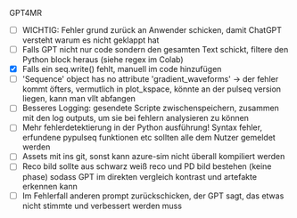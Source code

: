 GPT4MR

- [ ] WICHTIG: Fehler grund zurück an Anwender schicken, damit ChatGPT versteht warum es nicht geklappt hat
- [ ] Falls GPT nicht nur code sondern den gesamten Text schickt, filtere den Python block heraus (siehe regex im Colab)
- [x] Falls ein seq.write() fehlt, manuell im code hinzufügen
- [ ] 'Sequence' object has no attribute 'gradient_waveforms' -> der fehler kommt öfters, vermutlich in plot_kspace, könnte an der pulseq version liegen, kann man vllt abfangen
- [ ] Besseres Logging: gesendete Scripte zwischenspeichern, zusammen mit den log outputs, um sie bei fehlern analysieren zu können
- [ ] Mehr fehlerdetektierung in der Python ausführung! Syntax fehler, erfundene pypulseq funktionen etc sollten alle dem Nutzer gemeldet werden
- [ ] Assets mit ins git, sonst kann azure-sim nicht überall kompiliert werden
- [ ] Reco bild sollte aus schwarz weiß reco und PD bild bestehen (keine phase) sodass GPT im direkten vergleich kontrast und artefakte erkennen kann
- [ ] Im Fehlerfall anderen prompt zurückschicken, der GPT sagt, das etwas nicht stimmte und verbessert werden muss

